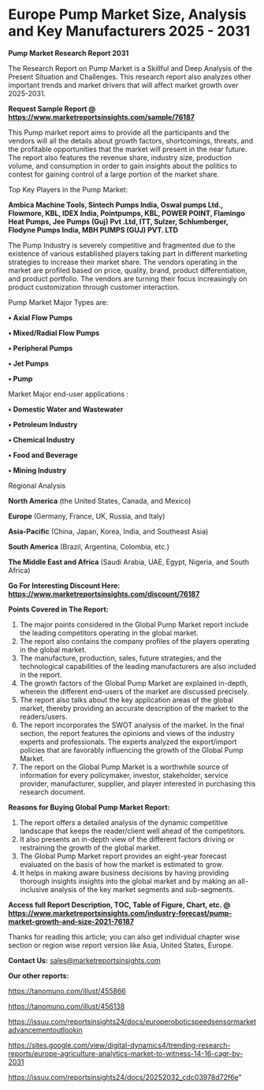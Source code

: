 # Europe Pump Market Size, Analysis and Key Manufacturers 2025 - 2031

<strong>Pump Market Research Report 2031</strong>

The Research Report on Pump Market is a Skillful and Deep Analysis of the Present Situation and Challenges. This research report also analyzes other important trends and market drivers that will affect market growth over 2025-2031.

<strong>Request Sample Report @ <a href=https://www.marketreportsinsights.com/sample/76187>https://www.marketreportsinsights.com/sample/76187</a></strong>

This Pump market report aims to provide all the participants and the vendors will all the details about growth factors, shortcomings, threats, and the profitable opportunities that the market will present in the near future. The report also features the revenue share, industry size, production volume, and consumption in order to gain insights about the politics to contest for gaining control of a large portion of the market share.

Top Key Players in the Pump Market:

<strong>Ambica Machine Tools, Sintech Pumps India, Oswal pumps Ltd., Flowmore, KBL, IDEX India, Pointpumps, KBL, POWER POINT, Flamingo Heat Pumps, Jee Pumps (Guj) Pvt .Ltd, ITT, Sulzer, Schlumberger, Flodyne Pumps India, MBH PUMPS (GUJ) PVT. LTD</strong>

The Pump Industry is severely competitive and fragmented due to the existence of various established players taking part in different marketing strategies to increase their market share. The vendors operating in the market are profiled based on price, quality, brand, product differentiation, and product portfolio. The vendors are turning their focus increasingly on product customization through customer interaction.

Pump Market Major Types are:

<strong>• Axial Flow Pumps

• Mixed/Radial Flow Pumps

• Peripheral Pumps

• Jet Pumps

• Pump</strong>

Market Major end-user applications :

<strong>• Domestic Water and Wastewater

• Petroleum Industry

• Chemical Industry

• Food and Beverage

• Mining Industry</strong>

Regional Analysis

</u><strong><b>North America</b></strong> (the United States, Canada, and Mexico)

<strong><b>Europe </b></strong>(Germany, France, UK, Russia, and Italy)

<strong><b>Asia-Pacific</b></strong> (China, Japan, Korea, India, and Southeast Asia)

<strong><b>South America</b></strong> (Brazil, Argentina, Colombia, etc.)

<strong><b>The Middle East and Africa</b></strong> (Saudi Arabia, UAE, Egypt, Nigeria, and South Africa)

<strong>Go For Interesting Discount Here: <a href=https://www.marketreportsinsights.com/discount/76187>https://www.marketreportsinsights.com/discount/76187</a></strong>

<strong>Points Covered in The Report:</strong>
<ol>
  <li>The major points considered in the Global Pump Market report include the leading competitors operating in the global market.</li>
  <li>The report also contains the company profiles of the players operating in the global market.</li>
  <li>The manufacture, production, sales, future strategies, and the technological capabilities of the leading manufacturers are also included in the report.</li>
  <li>The growth factors of the Global Pump Market are explained in-depth, wherein the different end-users of the market are discussed precisely.</li>
  <li>The report also talks about the key application areas of the global market, thereby providing an accurate description of the market to the readers/users.</li>
  <li>The report incorporates the SWOT analysis of the market. In the final section, the report features the opinions and views of the industry experts and professionals. The experts analyzed the export/import policies that are favorably influencing the growth of the Global Pump Market.</li>
  <li>The report on the Global Pump Market is a worthwhile source of information for every policymaker, investor, stakeholder, service provider, manufacturer, supplier, and player interested in purchasing this research document.</li>
</ol>
<strong>Reasons for Buying Global Pump Market Report:</strong>

<ol>
  <li>The report offers a detailed analysis of the dynamic competitive landscape that keeps the reader/client well ahead of the competitors.</li>
  <li>It also presents an in-depth view of the different factors driving or restraining the growth of the global market.</li>
  <li>The Global Pump Market report provides an eight-year forecast evaluated on the basis of how the market is estimated to grow.</li>
  <li>It helps in making aware business decisions by having providing thorough insights insights into the global market and by making an all-inclusive analysis of the key market segments and sub-segments.</li>
</ol>
<strong>Access full Report Description, TOC, Table of Figure, Chart, etc. @ <a href=https://www.marketreportsinsights.com/industry-forecast/pump-market-growth-and-size-2021-76187>https://www.marketreportsinsights.com/industry-forecast/pump-market-growth-and-size-2021-76187</a></strong>


Thanks for reading this article; you can also get individual chapter wise section or region wise report version like Asia, United States, Europe.

<strong>Contact Us:</strong>
sales@marketreportsinsights.com

<strong>Our other reports:</strong>

<a href=https://tanomuno.com/illust/455866>https://tanomuno.com/illust/455866</a>

<a href=https://tanomuno.com/illust/456138>https://tanomuno.com/illust/456138</a>

<a href=https://issuu.com/reportsinsights24/docs/europeroboticspeedsensormarketadvancementoutlookin>https://issuu.com/reportsinsights24/docs/europeroboticspeedsensormarketadvancementoutlookin</a>

<a href=https://sites.google.com/view/digital-dynamics4/trending-research-reports/europe-agriculture-analytics-market-to-witness-14-16-cagr-by-2031>https://sites.google.com/view/digital-dynamics4/trending-research-reports/europe-agriculture-analytics-market-to-witness-14-16-cagr-by-2031</a>

<a href=https://issuu.com/reportsinsights24/docs/20252032_cdc03978d72f6e>https://issuu.com/reportsinsights24/docs/20252032_cdc03978d72f6e</a>"
